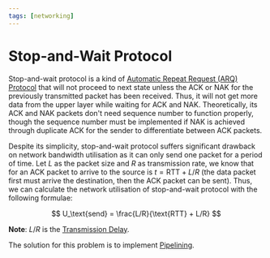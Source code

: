```yaml
---
tags: [networking]
---
```


# Stop-and-Wait Protocol

Stop-and-wait protocol is a kind of [Automatic Repeat Request (ARQ) Protocol](202303141902.md)
that will not proceed to next state unless the ACK or NAK for the previously
transmitted packet has been received. Thus, it will not get more data from the
upper layer while waiting for ACK and NAK. Theoretically, its ACK and NAK
packets don't need sequence number to function properly, though the sequence
number must be implemented if NAK is achieved through duplicate ACK for the
sender to differentiate between ACK packets.

Despite its simplicity, stop-and-wait protocol suffers significant drawback on
network bandwidth utilisation as it can only send one packet for a period of
time. Let $L$ as the packet size and $R$ as transmission rate, we know that for
an ACK packet to arrive to the source is $t = \text{RTT} + L/R$ (the data packet
first must arrive the destination, then the ACK packet can be sent). Thus, we
can calculate the network utilisation of stop-and-wait protocol with the
following formulae:

$$
U_\text{send} = \frac{L/R}{\text{RTT} + L/R}
$$

**Note**: $L/R$ is the [Transmission Delay](202302161914.md).

The solution for this problem is to implement [Pipelining](202303141909.md).
